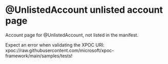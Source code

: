 # @UnlistedAccount unlisted account page

Account page for @UnlistedAccount, not listed in the manifest.

Expect an error when validating the XPOC URI: 
xpoc://raw.githubusercontent.com/microsoft/xpoc-framework/main/samples/tests!
